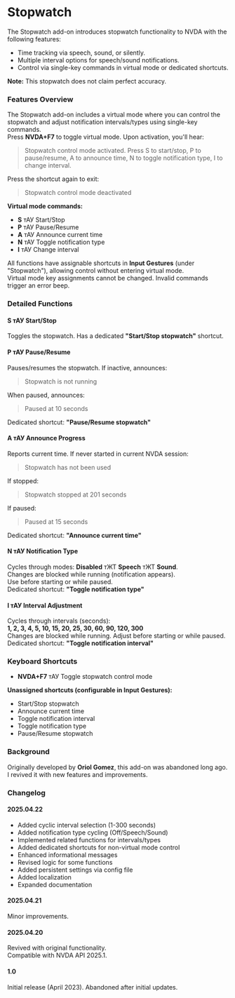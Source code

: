 # Stopwatch

The Stopwatch add-on introduces stopwatch functionality to NVDA with the following features:  
- Time tracking via speech, sound, or silently.  
- Multiple interval options for speech/sound notifications.  
- Control via single-key commands in virtual mode or dedicated shortcuts.  

**Note:** This stopwatch does not claim perfect accuracy.  

### Features Overview  

The Stopwatch add-on includes a virtual mode where you can control the stopwatch and adjust notification intervals/types using single-key commands.  
Press **NVDA+F7** to toggle virtual mode. Upon activation, you'll hear:  

> Stopwatch control mode activated. Press S to start/stop, P to pause/resume, A to announce time, N to toggle notification type, I to change interval.  

Press the shortcut again to exit:  

> Stopwatch control mode deactivated  

**Virtual mode commands:**  
- **S** тАУ Start/Stop  
- **P** тАУ Pause/Resume  
- **A** тАУ Announce current time  
- **N** тАУ Toggle notification type  
- **I** тАУ Change interval  

All functions have assignable shortcuts in **Input Gestures** (under "Stopwatch"), allowing control without entering virtual mode.  
Virtual mode key assignments cannot be changed. Invalid commands trigger an error beep.  

### Detailed Functions  

#### S тАУ Start/Stop  
Toggles the stopwatch. Has a dedicated **"Start/Stop stopwatch"** shortcut.  

#### P тАУ Pause/Resume  
Pauses/resumes the stopwatch. If inactive, announces:  
> Stopwatch is not running  

When paused, announces:  
> Paused at 10 seconds  

Dedicated shortcut: **"Pause/Resume stopwatch"**  

#### A тАУ Announce Progress  
Reports current time. If never started in current NVDA session:  
> Stopwatch has not been used  

If stopped:  
> Stopwatch stopped at 201 seconds  

If paused:  
> Paused at 15 seconds  

Dedicated shortcut: **"Announce current time"**  

#### N тАУ Notification Type  
Cycles through modes: **Disabled** тЖТ **Speech** тЖТ **Sound**.  
Changes are blocked while running (notification appears).  
Use before starting or while paused.  
Dedicated shortcut: **"Toggle notification type"**  

#### I тАУ Interval Adjustment  
Cycles through intervals (seconds):  
**1, 2, 3, 4, 5, 10, 15, 20, 25, 30, 60, 90, 120, 300**  
Changes are blocked while running. Adjust before starting or while paused.  
Dedicated shortcut: **"Toggle notification interval"**  

### Keyboard Shortcuts  

* **NVDA+F7** тАУ Toggle stopwatch control mode  

**Unassigned shortcuts (configurable in Input Gestures):**  
* Start/Stop stopwatch  
* Announce current time  
* Toggle notification interval  
* Toggle notification type  
* Pause/Resume stopwatch  

### Background  

Originally developed by **Oriol Gomez**, this add-on was abandoned long ago.  
I revived it with new features and improvements.  

### Changelog  

#### 2025.04.22  
* Added cyclic interval selection (1-300 seconds)  
* Added notification type cycling (Off/Speech/Sound)  
* Implemented related functions for intervals/types  
* Added dedicated shortcuts for non-virtual mode control  
* Enhanced informational messages  
* Revised logic for some functions  
* Added persistent settings via config file  
* Added localization  
* Expanded documentation  

#### 2025.04.21  
Minor improvements.  

#### 2025.04.20  
Revived with original functionality.  
Compatible with NVDA API 2025.1.  

#### 1.0  
Initial release (April 2023). Abandoned after initial updates.  
